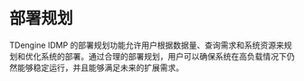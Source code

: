 # 部署规划

TDengine IDMP 的部署规划功能允许用户根据数据量、查询需求和系统资源来规划和优化系统的部署。通过合理的部署规划，用户可以确保系统在高负载情况下仍然能够稳定运行，并且能够满足未来的扩展需求。
